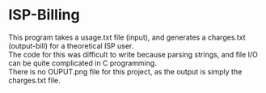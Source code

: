 # ISP-Billing
This program takes a usage.txt file (input), and generates a charges.txt (output-bill) for a theoretical ISP user.\
The code for this was difficult to write because parsing strings, and file I/O can be quite complicated in C programming.\
There is no OUPUT.png file for this project, as the output is simply the charges.txt file.
